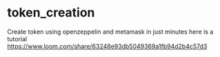 # token_creation
Create token using openzeppelin and metamask in just minutes here is a tutorial 
https://www.loom.com/share/63248e93db5049369a1fb94d2b4c57d3
